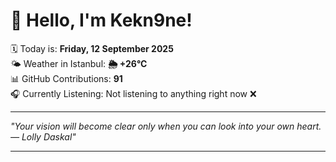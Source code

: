 # 👋 Hello, I'm Kekn9ne!

🗓️ Today is: **Friday, 12 September 2025**  
🌤️ Weather in Istanbul: **🌦   +26°C**  
📊 GitHub Contributions: **91**  
🎧 Currently Listening: Not listening to anything right now ❌

---

_"Your vision will become clear only when you can look into your own heart. — *Lolly Daskal*"_

---
